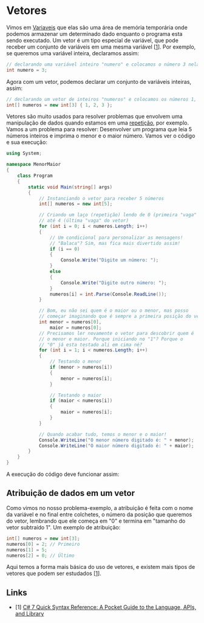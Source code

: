 # Vetores

Vimos em [Variaveis](../variables/) que elas são uma área de memória temporária onde podemos armazenar um determinado dado enquanto o programa esta sendo executado. Um vetor é um tipo especial de variável, que pode receber um conjunto de variáveis em uma mesma variável \[[1](#links)\]. Por exemplo, se queremos uma variável inteira, declaramos assim:

```csharp
// declarando uma variável inteiro "numero" e colocamos o número 3 nela
int numero = 3;
```

Agora com um vetor, podemos declarar um conjunto de variáveis inteiras, assim:

```csharp
// declarando um vetor de inteiros "numeros" e colocamos os números 1, 2 e 3 nele
int[] numeros = new int[3] { 1, 2, 3 };
```

Vetores são muito usados para resolver problemas que envolvem uma manipulação de dados quando estamos em uma [repetição](../looping/), por exemplo. Vamos a um problema para resolver: Desenvolver um programa que leia 5 números inteiros e imprima o menor e o maior número. Vamos ver o código e sua execução:

```csharp
using System;

namespace MenorMaior
{
    class Program
    {
        static void Main(string[] args)
        {
            // Instanciando o vetor para receber 5 números
            int[] numeros = new int[5];

            // Criando um laço (repetição) lendo de 0 (primeira "vaga" do vetor)
            // até 4 (última "vaga" do vetor)
            for (int i = 0; i < numeros.Length; i++)
            {
                // Um condicional para personalizar as mensagens!
                // "Balaca"? Sim, mas fica mais divertido assim!
                if (i == 0)
                {
                    Console.Write("Digite um número: ");
                }
                else
                {
                    Console.Write("Digite outro número: ");
                }
                numeros[i] = int.Parse(Console.ReadLine());
            }

            // Bom, eu não sei quem é o maior ou o menor, mas posso
            // começar imaginando que é sempre a primeira posição do vetor!
            int menor = numeros[0],
                maior = numeros[0];
            // Precisamos ler novamente o vetor para descobrir quem é
            // o menor e maior. Porque iniciando no "1"? Porque o
            // "0" já esta testado ali em cima né?
            for (int i = 1; i < numeros.Length; i++)
            {
                // Testando o menor
                if (menor > numeros[i])
                {
                    menor = numeros[i];
                }

                // Testando o maior
                if (maior < numeros[i])
                {
                    maior = numeros[i];
                }
            }

            // Quando acabar tudo, temos o menor e o maior!
            Console.WriteLine("O menor número digitado é: " + menor);
            Console.WriteLine("O maior número digitado é: " + maior);
        }
    }
}
```

A execução do código deve funcionar assim:

<script id="asciicast-CrVygHYkOBzvBBHGBMOod5wyh" src="https://asciinema.org/a/CrVygHYkOBzvBBHGBMOod5wyh.js" async></script>

## Atribuição de dados em um vetor

Como vimos no nosso problema-exemplo, a atribuição é feita com o nome da variável e no final entre colchetes, o número da posição que queremos do vetor, lembrando que ele começa em "0" e termina em "tamanho do vetor subtraído 1". Um exemplo de atribuição:

```csharp
int[] numeros = new int[3];
numeros[0] = 2; // Primeiro
numeros[1] = 5;
numeros[2] = 0; // Último
```

Aqui temos a forma mais básica do uso de vetores, e existem mais tipos de vetores que podem ser estudados \[[1](#links)\].

## Links

- [1] [C# 7 Quick Syntax Reference: A Pocket Guide to the Language, APIs, and Library](https://books.google.com.br/books?id=MnhqDwAAQBAJ&dq=C%23+7+Quick+Syntax+Reference&hl=pt-BR&source=gbs_navlinks_s)
